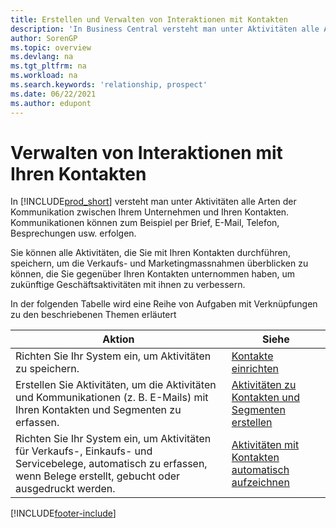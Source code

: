 ```yaml
---
title: Erstellen und Verwalten von Interaktionen mit Kontakten
description: 'In Business Central versteht man unter Aktivitäten alle Arten der Kommunikation zwischen Ihrem Unternehmen und Ihren Kontakten. Lesen Sie, wie Sie Ihre Kontakte erstellen und verwalten können.'
author: SorenGP
ms.topic: overview
ms.devlang: na
ms.tgt_pltfrm: na
ms.workload: na
ms.search.keywords: 'relationship, prospect'
ms.date: 06/22/2021
ms.author: edupont
---
```

# <a name="managing-interactions-with-your-contacts" />Verwalten von Interaktionen mit Ihren Kontakten
In [!INCLUDE[prod_short](includes/prod_short.md)] versteht man unter Aktivitäten alle Arten der Kommunikation zwischen Ihrem Unternehmen und Ihren Kontakten. Kommunikationen können zum Beispiel per Brief, E-Mail, Telefon, Besprechungen usw. erfolgen.

Sie können alle Aktivitäten, die Sie mit Ihren Kontakten durchführen, speichern, um die Verkaufs- und Marketingmassnahmen überblicken zu können, die Sie gegenüber Ihren Kontakten unternommen haben, um zukünftige Geschäftsaktivitäten mit ihnen zu verbessern.

In der folgenden Tabelle wird eine Reihe von Aufgaben mit Verknüpfungen zu den beschriebenen Themen erläutert

| Aktion | Siehe |
| --- | --- |
| Richten Sie Ihr System ein, um Aktivitäten zu speichern. |[Kontakte einrichten](marketing-setup-contacts.md) |
|Erstellen Sie Aktivitäten, um die Aktivitäten und Kommunikationen (z. B. E-Mails) mit Ihren Kontakten und Segmenten zu erfassen.|[Aktivitäten zu Kontakten und Segmenten erstellen](marketing-how-create-interactions.md)|
|Richten Sie Ihr System ein, um Aktivitäten für Verkaufs-, Einkaufs- und Servicebelege, automatisch zu erfassen, wenn Belege erstellt, gebucht oder ausgedruckt werden.|[Aktivitäten mit Kontakten automatisch aufzeichnen](marketing-auto-record-interactions.md)|


[!INCLUDE[footer-include](includes/footer-banner.md)]
